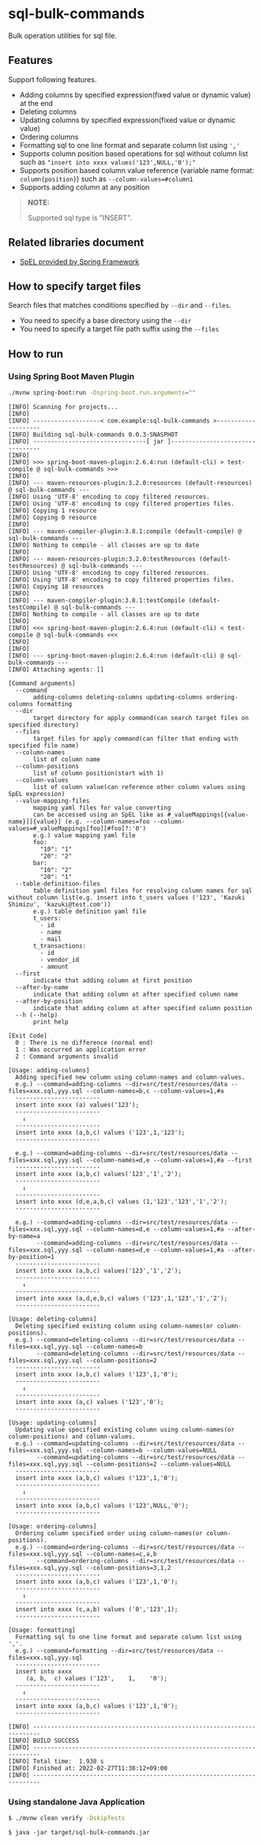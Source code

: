 # sql-bulk-commands

Bulk operation utilities for sql file.

## Features

Support following features.

* Adding columns by specified expression(fixed value or dynamic value) at the end
* Deleting columns
* Updating columns by specified expression(fixed value or dynamic value)
* Ordering columns
* Formatting sql to one line format and separate column list using `','`
* Supports column position based operations for sql without column list such as `"insert into xxxx values('123',NULL,'0');"`
* Supports position based column value reference (variable name format: `column{position}`) such as `--column-values=#column1`
* Supports adding column at any position

> **NOTE:**
>
> Supported sql type is "INSERT".

## Related libraries document

* [SpEL provided by Spring Framework](https://docs.spring.io/spring-framework/docs/current/reference/html/core.html#expressions)

## How to specify target files

Search files that matches conditions specified by `--dir` and `--files`.

* You need to specify a base directory using the `--dir`
* You need to specify a target file path suffix using the `--files`

## How to run

### Using Spring Boot Maven Plugin

```bash
./mvnw spring-boot:run -Dspring-boot.run.arguments=""
```

```
[INFO] Scanning for projects...
[INFO] 
[INFO] -------------------< com.example:sql-bulk-commands >--------------------
[INFO] Building sql-bulk-commands 0.0.3-SNASPHOT
[INFO] --------------------------------[ jar ]---------------------------------
[INFO] 
[INFO] >>> spring-boot-maven-plugin:2.6.4:run (default-cli) > test-compile @ sql-bulk-commands >>>
[INFO] 
[INFO] --- maven-resources-plugin:3.2.0:resources (default-resources) @ sql-bulk-commands ---
[INFO] Using 'UTF-8' encoding to copy filtered resources.
[INFO] Using 'UTF-8' encoding to copy filtered properties files.
[INFO] Copying 1 resource
[INFO] Copying 0 resource
[INFO] 
[INFO] --- maven-compiler-plugin:3.8.1:compile (default-compile) @ sql-bulk-commands ---
[INFO] Nothing to compile - all classes are up to date
[INFO] 
[INFO] --- maven-resources-plugin:3.2.0:testResources (default-testResources) @ sql-bulk-commands ---
[INFO] Using 'UTF-8' encoding to copy filtered resources.
[INFO] Using 'UTF-8' encoding to copy filtered properties files.
[INFO] Copying 18 resources
[INFO] 
[INFO] --- maven-compiler-plugin:3.8.1:testCompile (default-testCompile) @ sql-bulk-commands ---
[INFO] Nothing to compile - all classes are up to date
[INFO] 
[INFO] <<< spring-boot-maven-plugin:2.6.4:run (default-cli) < test-compile @ sql-bulk-commands <<<
[INFO] 
[INFO] 
[INFO] --- spring-boot-maven-plugin:2.6.4:run (default-cli) @ sql-bulk-commands ---
[INFO] Attaching agents: []

[Command arguments]
  --command
       adding-columns deleting-columns updating-columns ordering-columns formatting
  --dir
       target directory for apply command(can search target files on specified directory)
  --files
       target files for apply command(can filter that ending with specified file name)
  --column-names
       list of column name
  --column-positions
       list of column position(start with 1)
  --column-values
       list of column value(can reference other column values using SpEL expression)
  --value-mapping-files
       mapping yaml files for value converting
       can be accessed using an SpEL like as #_valueMappings[{value-name}][{value}] (e.g. --column-names=foo --column-values=#_valueMappings[foo][#foo]?:'0')
       e.g.) value mapping yaml file
       foo:
         "10": "1"
         "20": "2"
       bar:
         "10": "2"
         "20": "1"
  --table-definition-files
       table definition yaml files for resolving column names for sql without column list(e.g. insert into t_users values ('123', 'Kazuki Shimizu', 'kazuki@test.com'))
       e.g.) table definition yaml file
       t_users:
         - id
         - name
         - mail
       t_transactions:
         - id
         - vendor_id
         - amount
  --first
       indicate that adding column at first position
  --after-by-name
       indicate that adding column at after specified column name
  --after-by-position
       indicate that adding column at after specified column position
  --h (--help)
       print help

[Exit Code]
  0 : There is no difference (normal end)
  1 : Was occurred an application error
  2 : Command arguments invalid

[Usage: adding-columns]
  Adding specified new column using column-names and column-values.
  e.g.) --command=adding-columns --dir=src/test/resources/data --files=xxx.sql,yyy.sql --column-names=b,c --column-values=1,#a
  ------------------------
  insert into xxxx (a) values('123');
  ------------------------
    ↓
  ------------------------
  insert into xxxx (a,b,c) values ('123',1,'123');
  ------------------------

  e.g.) --command=adding-columns --dir=src/test/resources/data --files=xxx.sql,yyy.sql --column-names=d,e --column-values=1,#a --first
  ------------------------
  insert into xxxx (a,b,c) values('123','1','2');
  ------------------------
    ↓
  ------------------------
  insert into xxxx (d,e,a,b,c) values (1,'123','123','1','2');
  ------------------------

  e.g.) --command=adding-columns --dir=src/test/resources/data --files=xxx.sql,yyy.sql --column-names=d,e --column-values=1,#a --after-by-name=a
        --command=adding-columns --dir=src/test/resources/data --files=xxx.sql,yyy.sql --column-names=d,e --column-values=1,#a --after-by-position=1
  ------------------------
  insert into xxxx (a,b,c) values('123','1','2');
  ------------------------
    ↓
  ------------------------
  insert into xxxx (a,d,e,b,c) values ('123',1,'123','1','2');
  ------------------------

[Usage: deleting-columns]
  Deleting specified existing column using column-names(or column-positions).
  e.g.) --command=deleting-columns --dir=src/test/resources/data --files=xxx.sql,yyy.sql --column-names=b
        --command=deleting-columns --dir=src/test/resources/data --files=xxx.sql,yyy.sql --column-positions=2
  ------------------------
  insert into xxxx (a,b,c) values ('123',1,'0');
  ------------------------
    ↓
  ------------------------
  insert into xxxx (a,c) values ('123','0');
  ------------------------

[Usage: updating-columns]
  Updating value specified existing column using column-names(or column-positions) and column-values.
  e.g.) --command=updating-columns --dir=src/test/resources/data --files=xxx.sql,yyy.sql --column-names=b --column-values=NULL
        --command=updating-columns --dir=src/test/resources/data --files=xxx.sql,yyy.sql --column-positions=2 --column-values=NULL
  ------------------------
  insert into xxxx (a,b,c) values ('123',1,'0');
  ------------------------
    ↓
  ------------------------
  insert into xxxx (a,b,c) values ('123',NULL,'0');
  ------------------------

[Usage: ordering-columns]
  Ordering column specified order using column-names(or column-positions).
  e.g.) --command=ordering-columns --dir=src/test/resources/data --files=xxx.sql,yyy.sql --column-names=c,a,b
        --command=ordering-columns --dir=src/test/resources/data --files=xxx.sql,yyy.sql --column-positions=3,1,2
  ------------------------
  insert into xxxx (a,b,c) values ('123',1,'0');
  ------------------------
    ↓
  ------------------------
  insert into xxxx (c,a,b) values ('0','123',1);
  ------------------------

[Usage: formatting]
  Formatting sql to one line format and separate column list using ','.
  e.g.) --command=formatting --dir=src/test/resources/data --files=xxx.sql,yyy.sql
  ------------------------
  insert into xxxx
     (a, b,  c) values ('123',    1,    '0');
  ------------------------
    ↓
  ------------------------
  insert into xxxx (a,b,c) values ('123',1,'0');
  ------------------------

[INFO] ------------------------------------------------------------------------
[INFO] BUILD SUCCESS
[INFO] ------------------------------------------------------------------------
[INFO] Total time:  1.938 s
[INFO] Finished at: 2022-02-27T11:38:12+09:00
[INFO] ------------------------------------------------------------------------
```

### Using standalone Java Application

```bash
$ ./mvnw clean verify -DskipTests
```

```
$ java -jar target/sql-bulk-commands.jar
```

